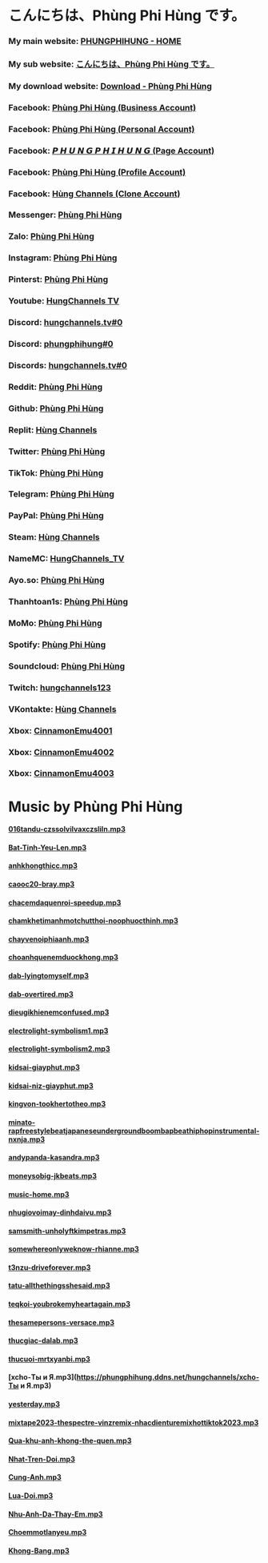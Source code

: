 # こんにちは、Phùng Phi Hùng です。
### My main website: [PHUNGPHIHUNG - HOME](https://phungphihung.ddns.net)
### My sub website: [こんにちは、Phùng Phi Hùng です。](https://kichhoat.ddns.net)
### My download website: [Download - Phùng Phi Hùng](https://archive.phungphihung.repl.co)
### Facebook: [Phùng Phi Hùng (Business Account)](https://www.facebook.com/hungchannels.tv)
### Facebook: [Phùng Phi Hùng (Personal Account)](https://www.facebook.com/User.PhiHung)
### Facebook: [𝙋 𝙃 𝙐 𝙉 𝙂 𝙋 𝙃 𝙄 𝙃 𝙐 𝙉 𝙂 (Page Account)](https://www.facebook.com/HungChannels.REAL)
### Facebook: [Phùng Phi Hùng (Profile Account)](https://www.facebook.com/PhungPhiHung.REAL)
### Facebook: [Hùng Channels (Clone Account)](https://www.facebook.com/profile.php?id=100086552021428)
### Messenger: [Phùng Phi Hùng](https://m.me/HungChannels.TV)
### Zalo: [Phùng Phi Hùng](https://zalo.me/0974612360)
### Instagram: [Phùng Phi Hùng](https://www.instagram.com/hungchannels.tv)
### Pinterst: [Phùng Phi Hùng](https://www.pinterest.com/hungchannels)
### Youtube: [HungChannels TV](https://www.youtube.com/channel/UCQciDuDoCrPc6fIxEqOnDYQ)
### Discord: [hungchannels.tv#0](https://discord.com/users/364714303351160833)
### Discord: [phungphihung#0](https://discord.com/users/739704349453713409)
### Discords: [hungchannels.tv#0](https://dsc.bio/hungchannels)
### Reddit: [Phùng Phi Hùng](https://www.reddit.com/user/HungChannels)
### Github: [Phùng Phi Hùng](https://github.com/hungchannels123)
### Replit: [Hùng Channels](https://replit.com/@HungChannels)
### Twitter: [Phùng Phi Hùng](https://twitter.com/HungChannels)
### TikTok: [Phùng Phi Hùng](https://www.tiktok.com/@hungchannels)
### Telegram: [Phùng Phi Hùng](https://t.me/hungchannels123)
### PayPal: [Phùng Phi Hùng](https://paypal.me/hungchannels)
### Steam: [Hùng Channels](https://steamcommunity.com/profiles/76561198906308621)
### NameMC: [HungChannels_TV](https://vi.namemc.com/profile/HungChannels_TV.2)
### Ayo.so: [Phùng Phi Hùng](https://ayo.so/hungchannels)
### Thanhtoan1s: [Phùng Phi Hùng](https://thanhtoan1s.com/hungchannels)
### MoMo: [Phùng Phi Hùng](https://me.momo.vn/hungchannels)
### Spotify: [Phùng Phi Hùng](https://open.spotify.com/user/21lo3acioscnsa7osvnskfzoy)
### Soundcloud: [Phùng Phi Hùng](https://soundcloud.com/hung-channels)
### Twitch: [hungchannels123](https://www.twitch.tv/hungchannels123)
### VKontakte: [Hùng Channels](https://vk.com/hungchannels)
### Xbox: [CinnamonEmu4001](https://account.xbox.com/en-us/profile?gamertag=CinnamonEmu4001)
### Xbox: [CinnamonEmu4002](https://account.xbox.com/en-us/profile?gamertag=CinnamonEmu4002)
### Xbox: [CinnamonEmu4003](https://account.xbox.com/en-us/profile?gamertag=CinnamonEmu4003)

# Music by Phùng Phi Hùng
#### [016tandu-czssolvilvaxczsliln.mp3](https://phungphihung.ddns.net/hungchannels/016tandu-czssolvilvaxczsliln.mp3)
#### [Bat-Tinh-Yeu-Len.mp3](https://phungphihung.ddns.net/hungchannels/Bat-Tinh-Yeu-Len.mp3)
#### [anhkhongthicc.mp3](https://phungphihung.ddns.net/hungchannels/anhkhongthicc.mp3)
#### [caooc20-bray.mp3](https://phungphihung.ddns.net/hungchannels/caooc20-bray.mp3)
#### [chacemdaquenroi-speedup.mp3](https://phungphihung.ddns.net/hungchannels/chacemdaquenroi-speedup.mp3)
#### [chamkhetimanhmotchutthoi-noophuocthinh.mp3](https://phungphihung.ddns.net/hungchannels/chamkhetimanhmotchutthoi-noophuocthinh.mp3)
#### [chayvenoiphiaanh.mp3](https://phungphihung.ddns.net/hungchannels/chayvenoiphiaanh.mp3)
#### [choanhquenemduockhong.mp3](https://phungphihung.ddns.net/hungchannels/choanhquenemduockhong.mp3)
#### [dab-lyingtomyself.mp3](https://phungphihung.ddns.net/hungchannels/dab-lyingtomyself.mp3)
#### [dab-overtired.mp3](https://phungphihung.ddns.net/hungchannels/dab-overtired.mp3)
#### [dieugikhienemconfused.mp3](https://phungphihung.ddns.net/hungchannels/dieugikhienemconfused.mp3)
#### [electrolight-symbolism1.mp3](https://phungphihung.ddns.net/hungchannels/electrolight-symbolism1.mp3)
#### [electrolight-symbolism2.mp3](https://phungphihung.ddns.net/hungchannels/electrolight-symbolism2.mp3)
#### [kidsai-giayphut.mp3](https://phungphihung.ddns.net/hungchannels/kidsai-giayphut.mp3)
#### [kidsai-niz-giayphut.mp3](https://phungphihung.ddns.net/hungchannels/kidsai-niz-giayphut.mp3)
#### [kingvon-tookhertotheo.mp3](https://phungphihung.ddns.net/hungchannels/kingvon-tookhertotheo.mp3)
#### [minato-rapfreestylebeatjapaneseundergroundboombapbeathiphopinstrumental-nxnja.mp3](https://phungphihung.ddns.net/hungchannels/minato-rapfreestylebeatjapaneseundergroundboombapbeathiphopinstrumental-nxnja.mp3)
#### [andypanda-kasandra.mp3](https://phungphihung.ddns.net/hungchannels/andypanda-kasandra.mp3)
#### [moneysobig-jkbeats.mp3](https://phungphihung.ddns.net/hungchannels/moneysobig-jkbeats.mp3)
#### [music-home.mp3](https://phungphihung.ddns.net/hungchannels/music-home.mp3)
#### [nhugiovoimay-dinhdaivu.mp3](https://phungphihung.ddns.net/hungchannels/nhugiovoimay-dinhdaivu.mp3)
#### [samsmith-unholyftkimpetras.mp3](https://phungphihung.ddns.net/hungchannels/samsmith-unholyftkimpetras.mp3)
#### [somewhereonlyweknow-rhianne.mp3](https://phungphihung.ddns.net/hungchannels/somewhereonlyweknow-rhianne.mp3)
#### [t3nzu-driveforever.mp3](https://phungphihung.ddns.net/hungchannels/t3nzu-driveforever.mp3)
#### [tatu-allthethingsshesaid.mp3](https://phungphihung.ddns.net/hungchannels/tatu-allthethingsshesaid.mp3)
#### [teqkoi-youbrokemyheartagain.mp3](https://phungphihung.ddns.net/hungchannels/teqkoi-youbrokemyheartagain.mp3)
#### [thesamepersons-versace.mp3](https://phungphihung.ddns.net/hungchannels/thesamepersons-versace.mp3)
#### [thucgiac-dalab.mp3](https://phungphihung.ddns.net/hungchannels/thucgiac-dalab.mp3)
#### [thucuoi-mrtxyanbi.mp3](https://phungphihung.ddns.net/hungchannels/thucuoi-mrtxyanbi.mp3)
#### [xcho-Ты и Я.mp3](https://phungphihung.ddns.net/hungchannels/xcho-Ты и Я.mp3)
#### [yesterday.mp3](https://phungphihung.ddns.net/hungchannels/yesterday.mp3)
#### [mixtape2023-thespectre-vinzremix-nhacdienturemixhottiktok2023.mp3](https://voquangphuc.ddns.net/hungchannels/mixtape2023-thespectre-vinzremix-nhacdienturemixhottiktok2023.mp3)
#### [Qua-khu-anh-khong-the-quen.mp3](https://thanhdieu.com/files/Qua-khu-anh-khong-the-quen.mp3)
#### [Nhat-Tren-Doi.mp3](https://thanhdieu.com/files/Nhat-Tren-Doi.mp3)
#### [Cung-Anh.mp3](https://thanhdieu.com/files/Cung-Anh.mp3)
#### [Lua-Doi.mp3](https://thanhdieu.com/files/Lua-Doi.mp3)
#### [Nhu-Anh-Da-Thay-Em.mp3](https://thanhdieu.com/files/Nhu-Anh-Da-Thay-Em.mp3)
#### [Choemmotlanyeu.mp3](https://thanhdieu.com/files/Choemmotlanyeu.mp3)
#### [Khong-Bang.mp3](https://thanhdieu.com/files/Khong-Bang.mp3)